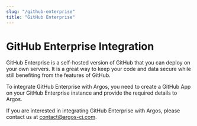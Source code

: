 ```yaml
---
slug: "/github-enterprise"
title: "GitHub Enterprise"
---
```


# GitHub Enterprise Integration

GitHub Enterprise is a self-hosted version of GitHub that you can deploy on your own servers. It is a great way to keep your code and data secure while still benefiting from the features of GitHub.

To integrate GitHub Enterprise with Argos, you need to create a GitHub App on your GitHub Enterprise instance and provide the required details to Argos.

If you are interested in integrating GitHub Enterprise with Argos, please contact us at [contact@argos-ci.com](mailto:contact@argos-ci.com).
